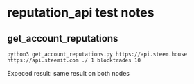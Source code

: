# reputation_api test notes

## get_account_reputations
`python3 get_account_reputations.py https://api.steem.house https://api.steemit.com ./ 1 blocktrades 10`

Expeced result: same result on both nodes